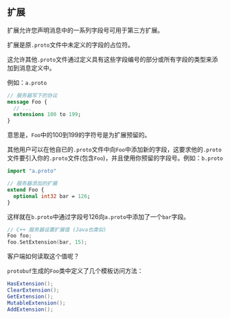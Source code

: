 ## 扩展

扩展允许您声明消息中的一系列字段号可用于第三方扩展。

扩展是原`.proto`文件中未定义的字段的占位符。

这允许其他`.proto`文件通过定义具有这些字段编号的部分或所有字段的类型来添加到消息定义中。

例如：`a.proto`

```protobuf
// 服务器写下的协议
message Foo {
  // ...
  extensions 100 to 199;
}
```

意思是，`Foo`中的100到199的字符号是为扩展预留的。

其他用户可以在他自已的`.proto`文件中向`Foo`中添加新的字段，这要求他的`.proto`文件要引入你的`.proto`文件(包含`Foo`)，并且使用你预留的字段号。例如：`b.proto`

```protobuf
import "a.proto"

// 服务器添加的扩展
extend Foo {
  optional int32 bar = 126;
}
```

这样就在`b.proto`中通过字段号126向`a.proto`中添加了一个`bar`字段。

```C++
// C++ 服务器设置扩展值 (Java也类似)
Foo foo;
foo.SetExtension(bar, 15);
```



客户端如何读取这个值呢？

`protobuf`生成的`Foo`类中定义了几个模板访问方法：

```java
HasExtension();
ClearExtension();
GetExtension();
MutableExtension();
AddExtension();
```





